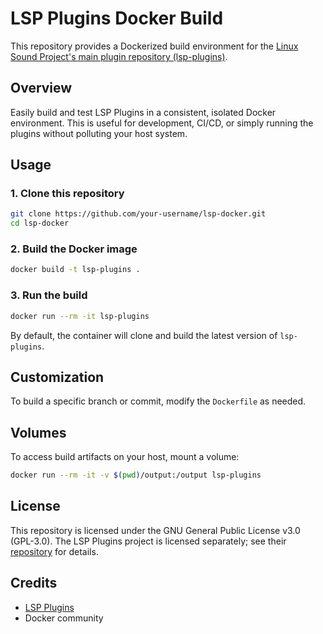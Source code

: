 # LSP Plugins Docker Build

This repository provides a Dockerized build environment for the [Linux Sound Project's main plugin repository (lsp-plugins)](https://github.com/lsp-plugins/lsp-plugins).

## Overview

Easily build and test LSP Plugins in a consistent, isolated Docker environment. This is useful for development, CI/CD, or simply running the plugins without polluting your host system.

## Usage

### 1. Clone this repository

```sh
git clone https://github.com/your-username/lsp-docker.git
cd lsp-docker
```

### 2. Build the Docker image

```sh
docker build -t lsp-plugins .
```

### 3. Run the build

```sh
docker run --rm -it lsp-plugins
```

By default, the container will clone and build the latest version of `lsp-plugins`.

## Customization

To build a specific branch or commit, modify the `Dockerfile` as needed.

## Volumes

To access build artifacts on your host, mount a volume:

```sh
docker run --rm -it -v $(pwd)/output:/output lsp-plugins
```

## License

This repository is licensed under the GNU General Public License v3.0 (GPL-3.0). The LSP Plugins project is licensed separately; see their [repository](https://github.com/lsp-plugins/lsp-plugins) for details.

## Credits

- [LSP Plugins](https://github.com/lsp-plugins/lsp-plugins)
- Docker community
